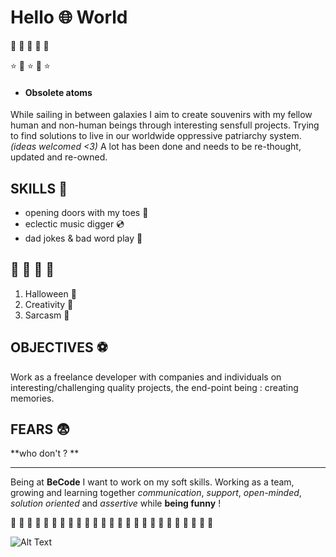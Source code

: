 
# Hello 🌐  World


🍬 🧠 🌈 🧠 🍬

⭐ 🌟 ⭐ 🌟 ⭐

* #### Obsolete atoms
While sailing in between galaxies I aim to create souvenirs with my fellow human and non-human beings through interesting sensfull projects. 
Trying to find solutions to live in our worldwide oppressive patriarchy system.*(ideas welcomed <3)*
A lot has been done and needs to be re-thought, updated and re-owned.   

## SKILLS 👑

* opening doors with my toes 🦶
* eclectic music digger 💿
* dad jokes & bad word play 🥇

## 💜 💜 💜 💜
1. Halloween 👻
2. Creativity 🍭
3. Sarcasm 🖤

## OBJECTIVES ⚽
Work as a freelance developer with companies and individuals on interesting/challenging quality projects, the end-point being : creating memories. 

## FEARS 😨
**who don't ? **

____________________________________


Being at **BeCode** I want to work on my soft skills. Working as a team, growing and learning together *communication*, *support*, *open-minded*, *solution oriented* and *assertive* while **being funny** !  

💜 💜 💜 💜 💜 💜 💜 💜 💜 💜 💜 💜 💜 💜 💜 💜 💜 💜 💜 💜 💜 💜 💜 💜 💜






![Alt Text](https://media.giphy.com/media/ZmuUzqOIEojjnd4tN8/giphy.gif)


